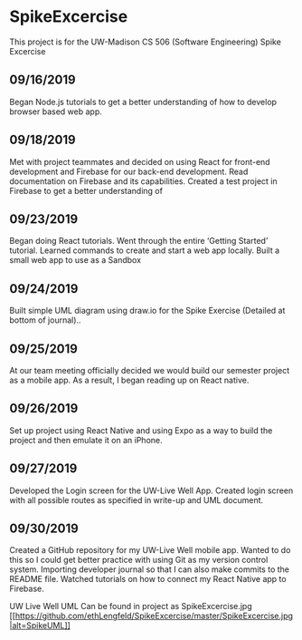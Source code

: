 # SpikeExcercise
This project is for the UW-Madison CS 506 (Software Engineering) Spike Excercise



## 09/16/2019
Began Node.js tutorials to get a better understanding of how to develop browser based web app.

## 09/18/2019
Met with project teammates and decided on using React for front-end development and Firebase for our back-end development. Read documentation on Firebase and its capabilities. Created a test project in Firebase to get a better understanding of 

## 09/23/2019
Began doing React tutorials. Went through the entire ‘Getting Started’ tutorial. Learned commands to create and start a web app locally. Built a small web app to use as a Sandbox

## 09/24/2019
Built simple UML diagram using draw.io for the Spike Exercise (Detailed at bottom of journal)..

## 09/25/2019
At our team meeting officially decided we would build our semester project as a mobile app. As a result, I began reading up on React native.

## 09/26/2019
Set up project using React Native and using Expo as a way to build the project and then emulate it on an iPhone.

## 09/27/2019
Developed the Login screen for the UW-Live Well App. Created login screen with all possible routes as specified in write-up and UML document.

## 09/30/2019
Created a GitHub repository for my UW-Live Well mobile app. Wanted to do this so I could get better practice with using Git as my version control system. Importing developer journal so that I can also make commits to the README file.  Watched tutorials on how to connect my React Native app to Firebase.






UW Live Well UML
Can be found in project as SpikeExcercise.jpg
[[https://github.com/ethLengfeld/SpikeExcercise/master/SpikeExcercise.jpg|alt=SpikeUML]]
